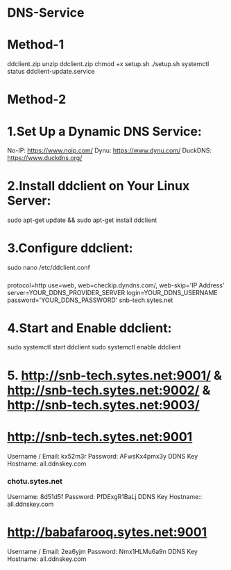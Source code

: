 # DNS-Service

# Method-1
ddclient.zip
unzip ddclient.zip
chmod +x setup.sh
./setup.sh
systemctl status ddclient-update.service

# Method-2
# 1.Set Up a Dynamic DNS Service:
No-IP: https://www.noip.com/
Dynu: https://www.dynu.com/
DuckDNS: https://www.duckdns.org/

# 2.Install ddclient on Your Linux Server:
sudo apt-get update &&
sudo apt-get install ddclient

# 3.Configure ddclient:
sudo nano /etc/ddclient.conf
#####
protocol=http
use=web, web=checkip.dyndns.com/, web-skip='IP Address'
server=YOUR_DDNS_PROVIDER_SERVER
login=YOUR_DDNS_USERNAME
password='YOUR_DDNS_PASSWORD'
snb-tech.sytes.net

#####

# 4.Start and Enable ddclient:
sudo systemctl start ddclient
sudo systemctl enable ddclient

# 5. http://snb-tech.sytes.net:9001/  & http://snb-tech.sytes.net:9002/ & http://snb-tech.sytes.net:9003/

# http://snb-tech.sytes.net:9001
Username / Email: kx52m3r
Password: AFwsKx4pmx3y
DDNS Key Hostname: all.ddnskey.com


### chotu.sytes.net
Username: 8d51d5f
Password: PfDExgR1BaLj
DDNS Key Hostname:: all.ddnskey.com





# http://babafarooq.sytes.net:9001
Username / Email: 2ea6yjm
Password: Nmx1HLMu6a9n
DDNS Key Hostname: all.ddnskey.com

